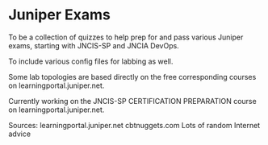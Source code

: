 # Juniper Exams

To be a collection of quizzes to help prep for and pass various Juniper exams, starting with JNCIS-SP and JNCIA DevOps.

To include various config files for labbing as well.

Some lab topologies are based directly on the free corresponding courses on learningportal.juniper.net.

Currently working on the JNCIS-SP CERTIFICATION PREPARATION course on learningportal.juniper.net.

Sources:
 learningportal.juniper.net
 cbtnuggets.com
 Lots of random Internet advice
